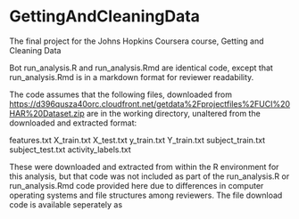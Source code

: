 # GettingAndCleaningData
The final project for the Johns Hopkins Coursera course, Getting and Cleaning Data

Bot run_analysis.R and run_analysis.Rmd are identical code, except that run_analysis.Rmd is in a markdown format for reviewer
readability.

The code assumes that the following files, downloaded from 
https://d396qusza40orc.cloudfront.net/getdata%2Fprojectfiles%2FUCI%20HAR%20Dataset.zip
are in the working directory, unaltered from the downloaded and extracted format:

  features.txt
  X_train.txt
  X_test.txt
  y_train.txt
  Y_train.txt
  subject_train.txt
  subject_test.txt
  activity_labels.txt
  
These were downloaded and extracted from within the R environment for this analysis, but that code was not included as part
of the run_analysis.R or run_analysis.Rmd code provided here due to differences in computer operating systems and file
structures among reviewers.  The file download code is available seperately as 
